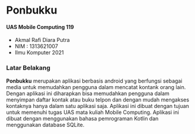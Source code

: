 
# Ponbukku

#### UAS Mobile Computing 119
- Akmal Rafi Diara Putra
- NIM : 1313621007
- Ilmu Komputer 2021

### Latar Belakang
**Ponbukku** merupakan aplikasi berbasis android yang berfungsi sebagai media untuk memudahkan pengguna dalam mencatat kontank orang lain. Dengan aplikasi ini diharapkan bisa memudahkan pengguna dalam menyimpan daftar kontak atau buku telpon dan dengan mudah mengakses kontaknya hanya dalam satu aplikasi saja. Aplikasi ini dibuat dengan tujuan untuk memenuhi tugas UAS mata kuliah Mobile Computing. Aplikasi ini dibuat dengan menggunakan bahasa pemrograman Kotlin dan menggunakan database SQLite.  